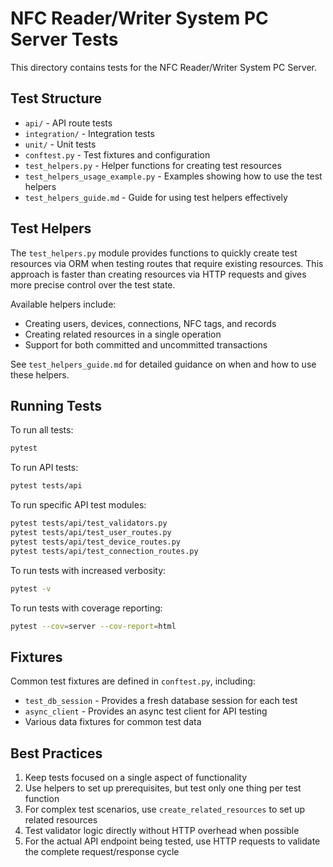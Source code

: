 # NFC Reader/Writer System PC Server Tests

This directory contains tests for the NFC Reader/Writer System PC Server.

## Test Structure

- `api/` - API route tests
- `integration/` - Integration tests
- `unit/` - Unit tests
- `conftest.py` - Test fixtures and configuration
- `test_helpers.py` - Helper functions for creating test resources
- `test_helpers_usage_example.py` - Examples showing how to use the test helpers
- `test_helpers_guide.md` - Guide for using test helpers effectively

## Test Helpers

The `test_helpers.py` module provides functions to quickly create test resources via ORM when testing routes that require existing resources. This approach is faster than creating resources via HTTP requests and gives more precise control over the test state.

Available helpers include:

- Creating users, devices, connections, NFC tags, and records
- Creating related resources in a single operation
- Support for both committed and uncommitted transactions

See `test_helpers_guide.md` for detailed guidance on when and how to use these helpers.

## Running Tests

To run all tests:

```bash
pytest
```

To run API tests:

```bash
pytest tests/api
```

To run specific API test modules:

```bash
pytest tests/api/test_validators.py
pytest tests/api/test_user_routes.py
pytest tests/api/test_device_routes.py
pytest tests/api/test_connection_routes.py
```

To run tests with increased verbosity:

```bash
pytest -v
```

To run tests with coverage reporting:

```bash
pytest --cov=server --cov-report=html
```

## Fixtures

Common test fixtures are defined in `conftest.py`, including:

- `test_db_session` - Provides a fresh database session for each test
- `async_client` - Provides an async test client for API testing
- Various data fixtures for common test data

## Best Practices

1. Keep tests focused on a single aspect of functionality
2. Use helpers to set up prerequisites, but test only one thing per test function
3. For complex test scenarios, use `create_related_resources` to set up related resources
4. Test validator logic directly without HTTP overhead when possible
5. For the actual API endpoint being tested, use HTTP requests to validate the complete request/response cycle
